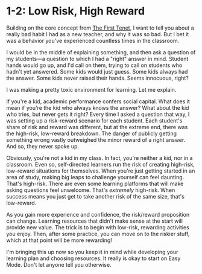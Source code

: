 # 1-2: Low Risk, High Reward

Building on the core concept from [The First Tenet](1-1_The-First-Tenet.md), I want to tell you about a really bad habit I had as a new teacher, and why it was so bad. But I bet it was a behavior you've experienced countless times in the classroom.

I would be in the middle of explaining something, and then ask a question of my students—a question to which I had a "right" answer in mind. Student hands would go up, and I'd call on them, trying to call on students who hadn't yet answered. Some kids would just guess. Some kids always had the answer. Some kids never raised their hands. Seems innocuous, right? 

I was making a pretty toxic environment for learning. Let me explain.

If you're a kid, academic performance confers social capital. What does it mean if you're the kid who always knows the answer? What about the kid who tries, but never gets it right? Every time I asked a question that way, I was setting up a risk-reward scenario for each student. Each student's share of risk and reward was different, but at the extreme end, there was the high-risk, low-reward breakdown. The danger of publicly getting something wrong vastly outweighed the minor reward of a right answer. And so, they never spoke up.

Obviously, you're not a kid in my class. In fact, you're neither a kid, nor in a classroom. Even so, self-directed learners run the risk of creating high-risk, low-reward situations for themselves. When you're just getting started in an area of study, making big leaps to challenge yourself can feel daunting. That's high-risk. There are even some learning platforms that will make asking questions feel unwelcome. That's _extremely_ high-risk. When success means you just get to take another risk of the same size, that's low-reward. 

As you gain more experience and confidence, the risk/reward proposition can change. Learning resources that didn't make sense at the start will provide new value. The trick is to begin with low-risk, rewarding activities you enjoy. Then, after some practice, you can move on to the riskier stuff, which at that point will be more rewarding!

I'm bringing this up now so you keep it in mind while developing your learning plan and choosing resources. It really is okay to start on Easy Mode. Don't let anyone tell you otherwise.